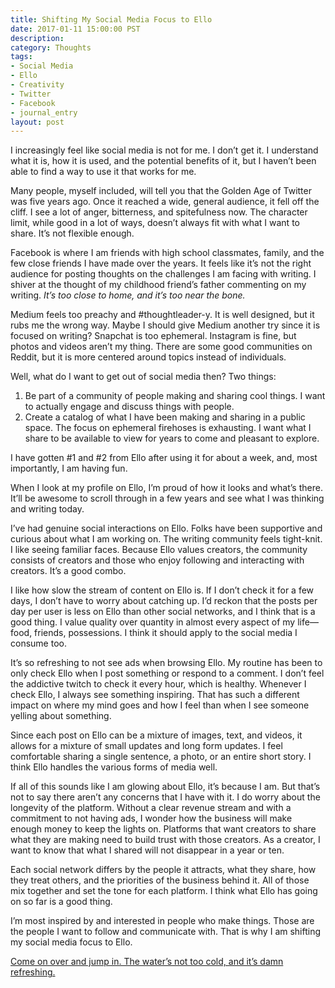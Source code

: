 ```yaml
---
title: Shifting My Social Media Focus to Ello
date: 2017-01-11 15:00:00 PST
description:
category: Thoughts
tags:
- Social Media
- Ello
- Creativity
- Twitter
- Facebook
- journal_entry
layout: post
---
```


I increasingly feel like social media is not for me. I don’t get it. I understand what it is, how it is used, and the potential benefits of it, but I haven’t been able to find a way to use it that works for me.

Many people, myself included, will tell you that the Golden Age of Twitter was five years ago. Once it reached a wide, general audience, it fell off the cliff. I see a lot of anger, bitterness, and spitefulness now. The character limit, while good in a lot of ways, doesn’t always fit with what I want to share. It’s not flexible enough.

Facebook is where I am friends with high school classmates, family, and the few close friends I have made over the years. It feels like it’s not the right audience for posting thoughts on the challenges I am facing with writing. I shiver at the thought of my childhood friend’s father commenting on my writing. _It’s too close to home, and it’s too near the bone._

Medium feels too preachy and #thoughtleader-y. It is well designed, but it rubs me the wrong way. Maybe I should give Medium another try since it is focused on writing? Snapchat is too ephemeral. Instagram is fine, but photos and videos aren’t my thing. There are some good communities on Reddit, but it is more centered around topics instead of individuals.

Well, what do I want to get out of social media then? Two things:

1. Be part of a community of people making and sharing cool things. I want to actually engage and discuss things with people.
2. Create a catalog of what I have been making and sharing in a public space. The focus on ephemeral firehoses is exhausting. I want what I share to be available to view for years to come and pleasant to explore.

I have gotten #1 and #2 from Ello after using it for about a week, and, most importantly, I am having fun.

When I look at my profile on Ello, I’m proud of how it looks and what’s there. It’ll be awesome to scroll through in a few years and see what I was thinking and writing today.

I’ve had genuine social interactions on Ello. Folks have been supportive and curious about what I am working on. The writing community feels tight-knit. I like seeing familiar faces. Because Ello values creators, the community consists of creators and those who enjoy following and interacting with creators. It’s a good combo.

I like how slow the stream of content on Ello is. If I don’t check it for a few days, I don’t have to worry about catching up. I’d reckon that the posts per day per user is less on Ello than other social networks, and I think that is a good thing. I value quality over quantity in almost every aspect of my life—food, friends, possessions. I think it should apply to the social media I consume too.
 
It’s so refreshing to not see ads when browsing Ello. My routine has been to only check Ello when I post something or respond to a comment. I don’t feel the addictive twitch to check it every hour, which is healthy. Whenever I check Ello, I always see something inspiring. That has such a different impact on where my mind goes and how I feel than when I see someone yelling about something.

Since each post on Ello can be a mixture of images, text, and videos, it allows for a mixture of small updates and long form updates. I feel comfortable sharing a single sentence, a photo, or an entire short story. I think Ello handles the various forms of media well.

If all of this sounds like I am glowing about Ello, it’s because I am. But that’s not to say there aren’t any concerns that I have with it. I do worry about the longevity of the platform. Without a clear revenue stream and with a commitment to not having ads, I wonder how the business will make enough money to keep the lights on. Platforms that want creators to share what they are making need to build trust with those creators. As a creator, I want to know that what I shared will not disappear in a year or ten.

Each social network differs by the people it attracts, what they share, how they treat others, and the priorities of the business behind it. All of those mix together and set the tone for each platform. I think what Ello has going on so far is a good thing.

I’m most inspired by and interested in people who make things. Those are the people I want to follow and communicate with. That is why I am shifting my social media focus to Ello.

[Come on over and jump in. The water’s not too cold, and it’s damn refreshing.](https://ello.co/brettchalupa)